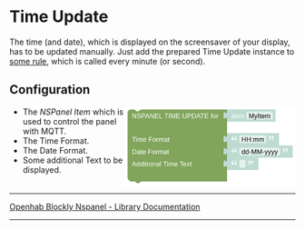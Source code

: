 # Time Update

The time (and date), which is displayed on the screensaver of your display, has to be updated manually. Just add the prepared Time Update instance to [some rule](openhab_rules_timeupdate.md), which is called every minute (or second). 

## Configuration

[<img src="img/blockLibrary_nspanel_callback_timeUpdate.png" align="right" width="300">](img/blockLibrary_nspanel_callback_timeUpdate.png)

- The *NSPanel Item* which is used to control the panel with MQTT.
- The Time Format.
- The Date Format.
- Some additional Text to be displayed.<br clear="right"/>

---

[Openhab Blockly Nspanel - Library Documentation](README.md)

---
